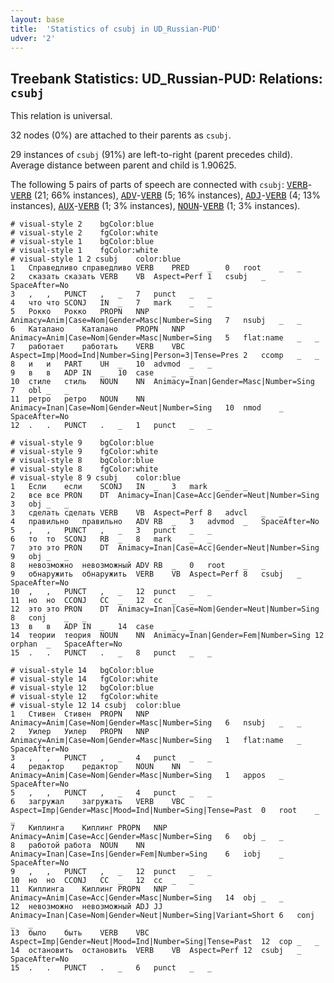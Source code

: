 ```yaml
---
layout: base
title:  'Statistics of csubj in UD_Russian-PUD'
udver: '2'
---
```


## Treebank Statistics: UD_Russian-PUD: Relations: `csubj`

This relation is universal.

32 nodes (0%) are attached to their parents as `csubj`.

29 instances of `csubj` (91%) are left-to-right (parent precedes child).
Average distance between parent and child is 1.90625.

The following 5 pairs of parts of speech are connected with `csubj`: <tt><a href="ru_pud-pos-VERB.html">VERB</a></tt>-<tt><a href="ru_pud-pos-VERB.html">VERB</a></tt> (21; 66% instances), <tt><a href="ru_pud-pos-ADV.html">ADV</a></tt>-<tt><a href="ru_pud-pos-VERB.html">VERB</a></tt> (5; 16% instances), <tt><a href="ru_pud-pos-ADJ.html">ADJ</a></tt>-<tt><a href="ru_pud-pos-VERB.html">VERB</a></tt> (4; 13% instances), <tt><a href="ru_pud-pos-AUX.html">AUX</a></tt>-<tt><a href="ru_pud-pos-VERB.html">VERB</a></tt> (1; 3% instances), <tt><a href="ru_pud-pos-NOUN.html">NOUN</a></tt>-<tt><a href="ru_pud-pos-VERB.html">VERB</a></tt> (1; 3% instances).


~~~ conllu
# visual-style 2	bgColor:blue
# visual-style 2	fgColor:white
# visual-style 1	bgColor:blue
# visual-style 1	fgColor:white
# visual-style 1 2 csubj	color:blue
1	Справедливо	справедливо	VERB	PRED	_	0	root	_	_
2	сказать	сказать	VERB	VB	Aspect=Perf	1	csubj	_	SpaceAfter=No
3	,	,	PUNCT	,	_	7	punct	_	_
4	что	что	SCONJ	IN	_	7	mark	_	_
5	Рокко	Рокко	PROPN	NNP	Animacy=Anim|Case=Nom|Gender=Masc|Number=Sing	7	nsubj	_	_
6	Каталано	Каталано	PROPN	NNP	Animacy=Anim|Case=Nom|Gender=Masc|Number=Sing	5	flat:name	_	_
7	работает	работать	VERB	VBC	Aspect=Imp|Mood=Ind|Number=Sing|Person=3|Tense=Pres	2	ccomp	_	_
8	и	и	PART	UH	_	10	advmod	_	_
9	в	в	ADP	IN	_	10	case	_	_
10	стиле	стиль	NOUN	NN	Animacy=Inan|Gender=Masc|Number=Sing	7	obl	_	_
11	ретро	ретро	NOUN	NN	Animacy=Inan|Case=Nom|Gender=Neut|Number=Sing	10	nmod	_	SpaceAfter=No
12	.	.	PUNCT	.	_	1	punct	_	_

~~~


~~~ conllu
# visual-style 9	bgColor:blue
# visual-style 9	fgColor:white
# visual-style 8	bgColor:blue
# visual-style 8	fgColor:white
# visual-style 8 9 csubj	color:blue
1	Если	если	SCONJ	IN	_	3	mark	_	_
2	все	все	PRON	DT	Animacy=Inan|Case=Acc|Gender=Neut|Number=Sing	3	obj	_	_
3	сделать	сделать	VERB	VB	Aspect=Perf	8	advcl	_	_
4	правильно	правильно	ADV	RB	_	3	advmod	_	SpaceAfter=No
5	,	,	PUNCT	,	_	3	punct	_	_
6	то	то	SCONJ	RB	_	8	mark	_	_
7	это	это	PRON	DT	Animacy=Inan|Case=Acc|Gender=Neut|Number=Sing	9	obj	_	_
8	невозможно	невозможный	ADV	RB	_	0	root	_	_
9	обнаружить	обнаружить	VERB	VB	Aspect=Perf	8	csubj	_	SpaceAfter=No
10	,	,	PUNCT	,	_	12	punct	_	_
11	но	но	CCONJ	CC	_	12	cc	_	_
12	это	это	PRON	DT	Animacy=Inan|Case=Nom|Gender=Neut|Number=Sing	8	conj	_	_
13	в	в	ADP	IN	_	14	case	_	_
14	теории	теория	NOUN	NN	Animacy=Inan|Gender=Fem|Number=Sing	12	orphan	_	SpaceAfter=No
15	.	.	PUNCT	.	_	8	punct	_	_

~~~


~~~ conllu
# visual-style 14	bgColor:blue
# visual-style 14	fgColor:white
# visual-style 12	bgColor:blue
# visual-style 12	fgColor:white
# visual-style 12 14 csubj	color:blue
1	Стивен	Стивен	PROPN	NNP	Animacy=Anim|Case=Nom|Gender=Masc|Number=Sing	6	nsubj	_	_
2	Уилер	Уилер	PROPN	NNP	Animacy=Anim|Case=Nom|Gender=Masc|Number=Sing	1	flat:name	_	SpaceAfter=No
3	,	,	PUNCT	,	_	4	punct	_	_
4	редактор	редактор	NOUN	NN	Animacy=Anim|Case=Nom|Gender=Masc|Number=Sing	1	appos	_	SpaceAfter=No
5	,	,	PUNCT	,	_	4	punct	_	_
6	загружал	загружать	VERB	VBC	Aspect=Imp|Gender=Masc|Mood=Ind|Number=Sing|Tense=Past	0	root	_	_
7	Киплинга	Киплинг	PROPN	NNP	Animacy=Anim|Case=Acc|Gender=Masc|Number=Sing	6	obj	_	_
8	работой	работа	NOUN	NN	Animacy=Inan|Case=Ins|Gender=Fem|Number=Sing	6	iobj	_	SpaceAfter=No
9	,	,	PUNCT	,	_	12	punct	_	_
10	но	но	CCONJ	CC	_	12	cc	_	_
11	Киплинга	Киплинг	PROPN	NNP	Animacy=Anim|Case=Acc|Gender=Masc|Number=Sing	14	obj	_	_
12	невозможно	невозможный	ADJ	JJ	Animacy=Inan|Case=Nom|Gender=Neut|Number=Sing|Variant=Short	6	conj	_	_
13	было	быть	VERB	VBC	Aspect=Imp|Gender=Neut|Mood=Ind|Number=Sing|Tense=Past	12	cop	_	_
14	остановить	остановить	VERB	VB	Aspect=Perf	12	csubj	_	SpaceAfter=No
15	.	.	PUNCT	.	_	6	punct	_	_

~~~


